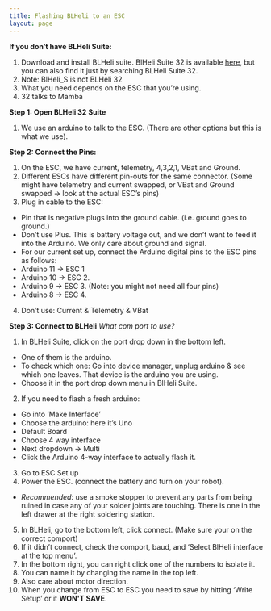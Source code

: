 ```yaml
---
title: Flashing BLHeli to an ESC
layout: page
---
```


**If you don’t have BLHeli Suite:**
1. Download and install BLHeli suite. BlHeli Suite 32 is available [here](https://github.com/bitdump/BLHeli/releases), but you can also find it just by searching BLHeli Suite 32. 
2. Note: BlHeli_S is not BLHeli 32
3. What you need depends on the ESC that you’re using.
4. 32 talks to Mamba

**Step 1: Open BLHeli 32 Suite**
1. We use an arduino to talk to the ESC. (There are other options but this is what we use).

**Step 2: Connect the Pins:**
1. On the ESC, we have current, telemetry, 4,3,2,1, VBat and Ground.
2. Different ESCs have different pin-outs for the same connector. (Some might have telemetry and current swapped, or VBat and Ground swapped → look at the actual ESC’s pins)
3. Plug in cable to the ESC:
- Pin that is negative plugs into the ground cable. (i.e. ground goes to ground.)
- Don’t use Plus. This is battery voltage out, and we don’t want to feed it into the Arduino. We only care about ground and signal.
- For our current set up, connect the Arduino digital pins to the ESC pins as follows:
-   Arduino 11 → ESC 1
-   Arduino 10 → ESC 2.
-   Arduino 9 → ESC 3.  (Note: you might not need all four pins)
-   Arduino 8 → ESC 4.
4. Don’t use: Current & Telemetry & VBat

**Step 3: Connect to BLHeli**
*What com port to use?*
1. In BLHeli Suite, click on the port drop down in the bottom left.
- One of them is the arduino.
- To check which one: Go into device manager, unplug arduino & see which one leaves. That device is the arduino you are using.
- Choose it in the port drop down menu in BlHeli Suite.
2. If you need to flash a fresh arduino:
- Go into ‘Make Interface’
- Choose the arduino: here it’s Uno
- Default Board
- Choose 4 way interface
- Next dropdown → Multi
- Click the Arduino 4-way interface to actually flash it.
3. Go to ESC Set up
4. Power the ESC. (connect the battery and turn on your robot).
- *Recommended:* use a smoke stopper to prevent any parts from being ruined in case any of your solder joints are touching. There is one in the left drawer at the right soldering station.
5. In BLHeli, go to the bottom left, click connect. (Make sure your on the correct comport)
6. If it didn’t connect, check the comport, baud, and ‘Select BlHeli interface at the top menu’.
7. In the bottom right, you can right click one of the numbers to isolate it.
8. You can name it by changing the name in the top left.
9. Also care about motor direction. 
9. When you change from ESC to ESC you need to save by hitting ‘Write Setup’ or it **WON'T SAVE**.

